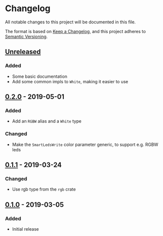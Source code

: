 # Changelog
All notable changes to this project will be documented in this file.

The format is based on [Keep a Changelog](https://keepachangelog.com/en/1.0.0/),
and this project adheres to [Semantic Versioning](https://semver.org/spec/v2.0.0.html).

## [Unreleased]
### Added
- Some basic documentation
- Add some common impls to `White`, making it easier to use

## [0.2.0] - 2019-05-01
### Added
- Add an `RGBW` alias and a `White` type
### Changed
- Make the `SmartLedsWrite` color parameter generic, to support e.g. RGBW leds

## [0.1.1] - 2019-03-24
### Changed
- Use rgb type from the `rgb` crate

## [0.1.0] - 2019-03-05
### Added
- Initial release


[Unreleased]: https://github.com/smart-leds-rs/smart-leds-trait/compare/v0.2.0...HEAD
[0.2.0]: https://github.com/smart-leds-rs/smart-leds-trait/compare/v0.1.1...v0.2.0
[0.1.1]: https://github.com/smart-leds-rs/smart-leds-trait/compare/v0.1.0...v0.1.1
[0.1.0]: https://github.com/smart-leds-rs/smart-leds-trait/releases/tag/v0.1.0
